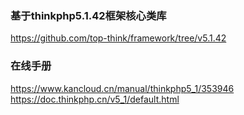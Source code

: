 ### 基于thinkphp5.1.42框架核心类库
https://github.com/top-think/framework/tree/v5.1.42

### 在线手册
https://www.kancloud.cn/manual/thinkphp5_1/353946
https://doc.thinkphp.cn/v5_1/default.html


